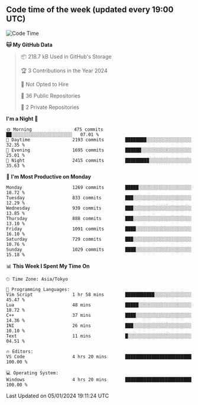 ## Code time of the week (updated every 19:00 UTC)

<!--START_SECTION:waka-->
![Code Time](http://img.shields.io/badge/Code%20Time-2%2C513%20hrs%206%20mins-blue)

**🐱 My GitHub Data** 

> 📦 218.7 kB Used in GitHub's Storage 
 > 
> 🏆 3 Contributions in the Year 2024
 > 
> 🚫 Not Opted to Hire
 > 
> 📜 36 Public Repositories 
 > 
> 🔑 2 Private Repositories 
 > 
**I'm a Night 🦉** 

```text
🌞 Morning                475 commits         ██░░░░░░░░░░░░░░░░░░░░░░░   07.01 % 
🌆 Daytime                2193 commits        ████████░░░░░░░░░░░░░░░░░   32.35 % 
🌃 Evening                1695 commits        ██████░░░░░░░░░░░░░░░░░░░   25.01 % 
🌙 Night                  2415 commits        █████████░░░░░░░░░░░░░░░░   35.63 % 
```
📅 **I'm Most Productive on Monday** 

```text
Monday                   1269 commits        █████░░░░░░░░░░░░░░░░░░░░   18.72 % 
Tuesday                  833 commits         ███░░░░░░░░░░░░░░░░░░░░░░   12.29 % 
Wednesday                939 commits         ███░░░░░░░░░░░░░░░░░░░░░░   13.85 % 
Thursday                 888 commits         ███░░░░░░░░░░░░░░░░░░░░░░   13.10 % 
Friday                   1091 commits        ████░░░░░░░░░░░░░░░░░░░░░   16.10 % 
Saturday                 729 commits         ███░░░░░░░░░░░░░░░░░░░░░░   10.76 % 
Sunday                   1029 commits        ████░░░░░░░░░░░░░░░░░░░░░   15.18 % 
```


📊 **This Week I Spent My Time On** 

```text
🕑︎ Time Zone: Asia/Tokyo

💬 Programming Languages: 
Vim Script               1 hr 58 mins        ███████████░░░░░░░░░░░░░░   45.47 % 
Lua                      48 mins             █████░░░░░░░░░░░░░░░░░░░░   18.72 % 
C++                      37 mins             ████░░░░░░░░░░░░░░░░░░░░░   14.36 % 
INI                      26 mins             ███░░░░░░░░░░░░░░░░░░░░░░   10.10 % 
Text                     11 mins             █░░░░░░░░░░░░░░░░░░░░░░░░   04.51 % 

🔥 Editors: 
VS Code                  4 hrs 20 mins       █████████████████████████   100.00 % 

💻 Operating System: 
Windows                  4 hrs 20 mins       █████████████████████████   100.00 % 
```


 Last Updated on 05/01/2024 19:11:24 UTC
<!--END_SECTION:waka-->